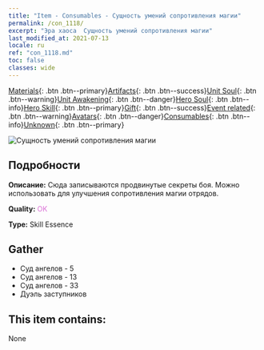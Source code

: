 ```yaml
---
title: "Item - Consumables - Сущность умений сопротивления магии"
permalink: /con_1118/
excerpt: "Эра хаоса  Сущность умений сопротивления магии"
last_modified_at: 2021-07-13
locale: ru
ref: "con_1118.md"
toc: false
classes: wide
---
```

 [Materials](/ItemsRU/){: .btn .btn--primary}[Artifacts](/ItemsRU/Artifacts/){: .btn .btn--success}[Unit Soul](/ItemsRU/UnitSoul/){: .btn .btn--warning}[Unit Awakening](/ItemsRU/UnitAwakening/){: .btn .btn--danger}[Hero Soul](/ItemsRU/HeroSoul/){: .btn .btn--info}[Hero Skill](/ItemsRU/HeroSkill/){: .btn .btn--primary}[Gift](/ItemsRU/Gift/){: .btn .btn--success}[Event related](/ItemsRU/Events/){: .btn .btn--warning}[Avatars](/ItemsRU/Avatars/){: .btn .btn--danger}[Consumables](/ItemsRU/Consumables/){: .btn .btn--info}[Unknown](/ItemsRU/Unknown/){: .btn .btn--primary}

 ![Сущность умений сопротивления магии](/images/t/i_7009.png)

## Подробности
 **Описание:** Сюда записываются продвинутые секреты боя. Можно использовать для улучшения сопротивления магии отрядов.

 **Quality:** <span style="color: #DA70D6">OK</span>

 **Type:** Skill Essence

## Gather

*    Суд ангелов - 5 
*    Суд ангелов - 13 
*    Суд ангелов - 33 
*    Дуэль заступников 

## This item contains:

  None

